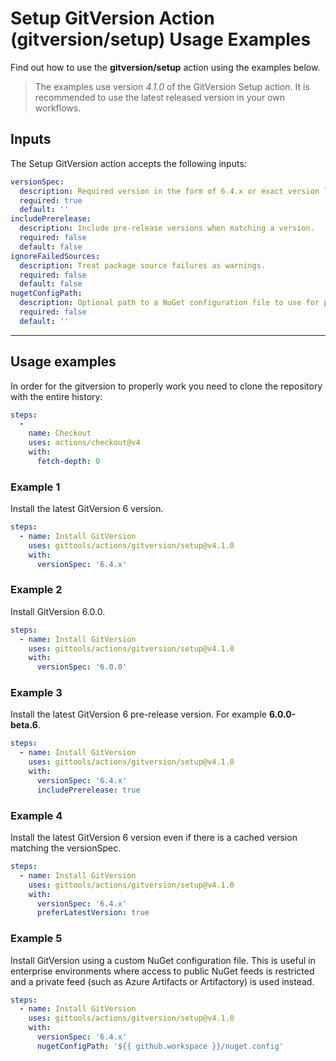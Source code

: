 # Setup GitVersion Action (gitversion/setup) Usage Examples

Find out how to use the **gitversion/setup** action using the examples below.

> The examples use version _4.1.0_ of the GitVersion Setup action.  It is recommended to use the latest released version in your own workflows.

## Inputs

The Setup GitVersion action accepts the following inputs:

```yaml
versionSpec:
  description: Required version in the form of 6.4.x or exact version like 6.4.0.
  required: true
  default: ''
includePrerelease:
  description: Include pre-release versions when matching a version.
  required: false
  default: false
ignoreFailedSources:
  description: Treat package source failures as warnings.
  required: false
  default: false
nugetConfigPath:
  description: Optional path to a NuGet configuration file to use for package sources.
  required: false
  default: ''
```

---

## Usage examples

In order for the gitversion to properly work you need to clone the repository with the entire history:

```yaml
steps:
  -
    name: Checkout
    uses: actions/checkout@v4
    with:
      fetch-depth: 0
```

### Example 1

Install the latest GitVersion 6 version.

```yaml
steps:
  - name: Install GitVersion
    uses: gittools/actions/gitversion/setup@v4.1.0
    with:
      versionSpec: '6.4.x'
```

### Example 2

Install GitVersion 6.0.0.

```yaml
steps:
  - name: Install GitVersion
    uses: gittools/actions/gitversion/setup@v4.1.0
    with:
      versionSpec: '6.0.0'
```

### Example 3

Install the latest GitVersion 6 pre-release version.  For example **6.0.0-beta.6**.

```yaml
steps:
  - name: Install GitVersion
    uses: gittools/actions/gitversion/setup@v4.1.0
    with:
      versionSpec: '6.4.x'
      includePrerelease: true
```

### Example 4

Install the latest GitVersion 6 version even if there is a cached version matching the versionSpec.

```yaml
steps:
  - name: Install GitVersion
    uses: gittools/actions/gitversion/setup@v4.1.0
    with:
      versionSpec: '6.4.x'
      preferLatestVersion: true
```

### Example 5

Install GitVersion using a custom NuGet configuration file. This is useful in enterprise environments where access to public NuGet feeds is restricted and a private feed (such as Azure Artifacts or Artifactory) is used instead.

```yaml
steps:
  - name: Install GitVersion
    uses: gittools/actions/gitversion/setup@v4.1.0
    with:
      versionSpec: '6.4.x'
      nugetConfigPath: '${{ github.workspace }}/nuget.config'
```
